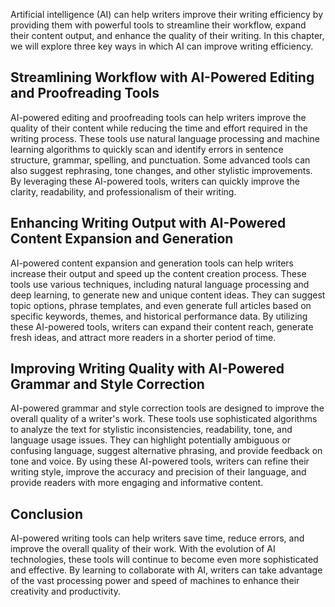 
Artificial intelligence (AI) can help writers improve their writing efficiency by providing them with powerful tools to streamline their workflow, expand their content output, and enhance the quality of their writing. In this chapter, we will explore three key ways in which AI can improve writing efficiency.

Streamlining Workflow with AI-Powered Editing and Proofreading Tools
--------------------------------------------------------------------

AI-powered editing and proofreading tools can help writers improve the quality of their content while reducing the time and effort required in the writing process. These tools use natural language processing and machine learning algorithms to quickly scan and identify errors in sentence structure, grammar, spelling, and punctuation. Some advanced tools can also suggest rephrasing, tone changes, and other stylistic improvements. By leveraging these AI-powered tools, writers can quickly improve the clarity, readability, and professionalism of their writing.

Enhancing Writing Output with AI-Powered Content Expansion and Generation
-------------------------------------------------------------------------

AI-powered content expansion and generation tools can help writers increase their output and speed up the content creation process. These tools use various techniques, including natural language processing and deep learning, to generate new and unique content ideas. They can suggest topic options, phrase templates, and even generate full articles based on specific keywords, themes, and historical performance data. By utilizing these AI-powered tools, writers can expand their content reach, generate fresh ideas, and attract more readers in a shorter period of time.

Improving Writing Quality with AI-Powered Grammar and Style Correction
----------------------------------------------------------------------

AI-powered grammar and style correction tools are designed to improve the overall quality of a writer's work. These tools use sophisticated algorithms to analyze the text for stylistic inconsistencies, readability, tone, and language usage issues. They can highlight potentially ambiguous or confusing language, suggest alternative phrasing, and provide feedback on tone and voice. By using these AI-powered tools, writers can refine their writing style, improve the accuracy and precision of their language, and provide readers with more engaging and informative content.

Conclusion
----------

AI-powered writing tools can help writers save time, reduce errors, and improve the overall quality of their work. With the evolution of AI technologies, these tools will continue to become even more sophisticated and effective. By learning to collaborate with AI, writers can take advantage of the vast processing power and speed of machines to enhance their creativity and productivity.

